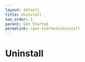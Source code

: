 ```yaml
---
layout: default
title: Uninstall
nav_order: 3
parent: Get Started
permalink: /get-started/uninstall
---
```


# Uninstall